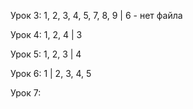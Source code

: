 Урок 3: 1, 2, 3, 4, 5, 7, 8, 9 | 6 - нет файла

Урок 4: 1, 2, 4 | 3

Урок 5: 1, 2, 3 | 4

Урок 6: 1 | 2, 3, 4, 5

Урок 7:
